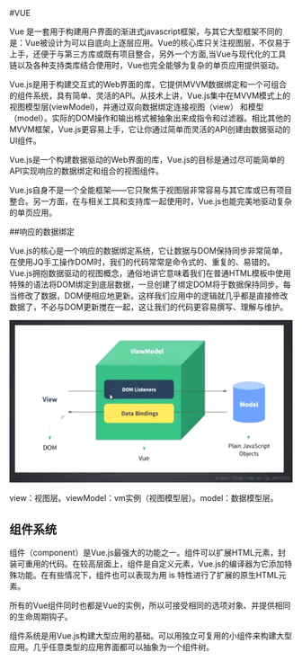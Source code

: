 #VUE

Vue 是一套用于构建用户界面的渐进式javascript框架，与其它大型框架不同的是：Vue被设计为可以自底向上逐层应用。Vue的核心库只关注视图层，不仅易于上手，还便于与第三方库或既有项目整合，另外一个方面,当Vue与现代化的工具链以及各种支持类库结合使用时，Vue也完全能够为复杂的单页应用提供驱动。

Vue.js是用于构建交互式的Web界面的库，它提供MVVM数据绑定和一个可组合的组件系统，具有简单、灵活的API。从技术上讲，Vue.js集中在MVVM模式上的视图模型层(viewModel)，并通过双向数据绑定连接视图（view） 和模型（model）。实际的DOM操作和输出格式被抽象出来成指令和过滤器。相比其他的MVVM框架，Vue.js更容易上手，它让你通过简单而灵活的API创建由数据驱动的UI组件。

Vue.js是一个构建数据驱动的Web界面的库，Vue.js的目标是通过尽可能简单的API实现响应的数据绑定和组合的视图组件。

Vue.js自身不是一个全能框架——它只聚焦于视图层非常容易与其它库或已有项目整合。另一方面，在与相关工具和支持库一起使用时，Vue.js也能完美地驱动复杂的单页应用。

##响应的数据绑定

Vue.js的核心是一个响应的数据绑定系统，它让数据与DOM保持同步非常简单，在使用JQ手工操作DOM时，我们的代码常常是命令式的、重复的、易错的。Vue.js拥抱数据驱动的视图概念，通俗地讲它意味着我们在普通HTML模板中使用特殊的语法将DOM绑定到底层数据，一旦创建了绑定DOM将于数据保持同步。每当修改了数据，DOM便相应地更新。这样我们应用中的逻辑就几乎都是直接修改数据了，不必与DOM更新搅在一起，这让我们的代码更容易撰写、理解与维护。

![](/picture/picture8.png)

view：视图层。viewModel：vm实例（视图模型层）。model：数据模型层。

## 组件系统

组件（component）是Vue.js最强大的功能之一。组件可以扩展HTML元素，封装可重用的代码。在较高层面上，组件是自定义元素，Vue.js的编译器为它添加特殊功能。在有些情况下，组件也可以表现为用  is  特性进行了扩展的原生HTML元素。

所有的Vue组件同时也都是Vue的实例，所以可接受相同的选项对象、并提供相同的生命周期钩子。

组件系统是用Vue.js构建大型应用的基础。可以用独立可复用的小组件来构建大型应用。几乎任意类型的应用界面都可以抽象为一个组件树。
